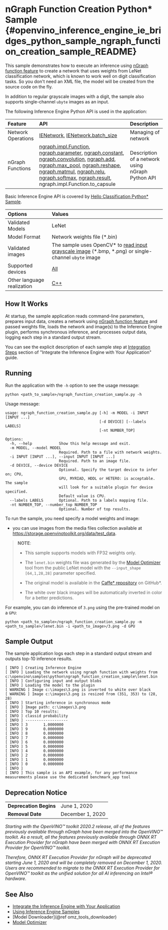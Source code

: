 # nGraph Function Creation Python* Sample {#openvino_inference_engine_ie_bridges_python_sample_ngraph_function_creation_sample_README}

This sample demonstrates how to execute an inference using [nGraph function feature](../../../docs/nGraph_DG/build_function.md) to create a network that uses weights from LeNet classification network, which is known to work well on digit classification tasks. So you don't need an XML file, the model will be created from the source code on the fly.  

In addition to regular grayscale images with a digit, the sample also supports single-channel `ubyte` images as an input.

The following Inference Engine Python API is used in the application:

| Feature            | API                                                                                                                                                                                                                                        | Description                                           |
| :----------------- | :----------------------------------------------------------------------------------------------------------------------------------------------------------------------------------------------------------------------------------------- | :---------------------------------------------------- |
| Network Operations | [IENetwork], [IENetwork.batch_size]                                                                                                | Managing of network |
| nGraph Functions   | [ngraph.impl.Function], [ngraph.parameter], [ngraph.constant], [ngraph.convolution], [ngraph.add], [ngraph.max_pool], [ngraph.reshape], [ngraph.matmul], [ngraph.relu], [ngraph.softmax], [ngraph.result], ngraph.impl.Function.to_capsule | Description of a network using nGraph Python API      |

Basic Inference Engine API is covered by [Hello Classification Python* Sample](../hello_classification/README.md).

| Options                    | Values                                                                  |
| :------------------------- | :---------------------------------------------------------------------- |
| Validated Models           | LeNet                                    |
| Model Format               | Network weights file (\*.bin)                                           |
| Validated images           | The sample uses OpenCV\* to [read input grayscale image](https://docs.opencv.org/master/d4/da8/group__imgcodecs.html#ga288b8b3da0892bd651fce07b3bbd3a56) (\*.bmp, \*.png) or single-channel `ubyte` image                                          |
| Supported devices          | [All](../../../docs/IE_DG/supported_plugins/Supported_Devices.md) |
| Other language realization | [C++](../../../inference-engine/samples/ngraph_function_creation_sample/README.md)              |

## How It Works

At startup, the sample application reads command-line parameters, prepares input data, creates a network using [nGraph function feature](../../../docs/nGraph_DG/build_function.md) and passed weights file, loads the network and image(s) to the Inference Engine plugin, performs synchronous inference, and processes output data, logging each step in a standard output stream.

You can see the explicit description of
each sample step at [Integration Steps](../../../docs/IE_DG/Integrate_with_customer_application_new_API.md) section of "Integrate the Inference Engine with Your Application" guide.

## Running

Run the application with the `-h` option to see the usage message:

```
python <path_to_sample>/ngraph_function_creation_sample.py -h
```

Usage message:

```
usage: ngraph_function_creation_sample.py [-h] -m MODEL -i INPUT [INPUT ...]
                                          [-d DEVICE] [--labels LABELS]
                                          [-nt NUMBER_TOP]

Options:
  -h, --help            Show this help message and exit.
  -m MODEL, --model MODEL
                        Required. Path to a file with network weights.
  -i INPUT [INPUT ...], --input INPUT [INPUT ...]
                        Required. Path to an image file.
  -d DEVICE, --device DEVICE
                        Optional. Specify the target device to infer on; CPU,
                        GPU, MYRIAD, HDDL or HETERO: is acceptable. The sample
                        will look for a suitable plugin for device specified.
                        Default value is CPU.
  --labels LABELS       Optional. Path to a labels mapping file.
  -nt NUMBER_TOP, --number_top NUMBER_TOP
                        Optional. Number of top results.
```

To run the sample, you need specify a model weights and image:

- you can use images from the media files collection available at https://storage.openvinotoolkit.org/data/test_data.

> **NOTE**:
>
> - This sample supports models with FP32 weights only.
>
> - The `lenet.bin` weights file was generated by the [Model Optimizer](../../../docs/MO_DG/Deep_Learning_Model_Optimizer_DevGuide.md) tool from the public LeNet model with the `--input_shape [64,1,28,28]` parameter specified.  
>
> - The original model is available in the [Caffe* repository](https://github.com/BVLC/caffe/tree/master/examples/mnist) on GitHub\*.
>
> - The white over black images will be automatically inverted in color for a better predictions.

For example, you can do inference of `3.png` using the pre-trained model on a `GPU`:

```
python <path_to_sample>/ngraph_function_creation_sample.py -m <path_to_sample>/lenet.bin -i <path_to_image>/3.png -d GPU
```

## Sample Output

The sample application logs each step in a standard output stream and outputs top-10 inference results.

```
[ INFO ] Creating Inference Engine
[ INFO ] Loading the network using ngraph function with weights from c:\openvino\samples\python\ngraph_function_creation_sample\lenet.bin
[ INFO ] Configuring input and output blobs
[ INFO ] Loading the model to the plugin
[ WARNING ] Image c:\images\3.png is inverted to white over black
[ WARNING ] Image c:\images\3.png is resized from (351, 353) to (28, 28)
[ INFO ] Starting inference in synchronous mode
[ INFO ] Image path: c:\images\3.png
[ INFO ] Top 10 results:
[ INFO ] classid probability
[ INFO ] -------------------
[ INFO ] 3       1.0000000
[ INFO ] 9       0.0000000
[ INFO ] 8       0.0000000
[ INFO ] 7       0.0000000
[ INFO ] 6       0.0000000
[ INFO ] 5       0.0000000
[ INFO ] 4       0.0000000
[ INFO ] 2       0.0000000
[ INFO ] 1       0.0000000
[ INFO ] 0       0.0000000
[ INFO ]
[ INFO ] This sample is an API example, for any performance measurements please use the dedicated benchmark_app tool
```

## Deprecation Notice

<table>
  <tr>
    <td><strong>Deprecation Begins</strong></td>
    <td>June 1, 2020</td>
  </tr>
  <tr>
    <td><strong>Removal Date</strong></td>
    <td>December 1, 2020</td>
  </tr>
</table>

*Starting with the OpenVINO™ toolkit 2020.2 release, all of the features previously available through nGraph have been merged into the OpenVINO™ toolkit. As a result, all the features previously available through ONNX RT Execution Provider for nGraph have been merged with ONNX RT Execution Provider for OpenVINO™ toolkit.*

*Therefore, ONNX RT Execution Provider for nGraph will be deprecated starting June 1, 2020 and will be completely removed on December 1, 2020. Users are recommended to migrate to the ONNX RT Execution Provider for OpenVINO™ toolkit as the unified solution for all AI inferencing on Intel® hardware.*

## See Also

- [Integrate the Inference Engine with Your Application](../../../docs/IE_DG/Integrate_with_customer_application_new_API.md)
- [Using Inference Engine Samples](../../../docs/IE_DG/Samples_Overview.md)
- [Model Downloader](@ref omz_tools_downloader)
- [Model Optimizer](../../../docs/MO_DG/Deep_Learning_Model_Optimizer_DevGuide.md)

[IECore]:https://docs.openvinotoolkit.org/latest/ie_python_api/classie__api_1_1IECore.html
[IENetwork]:https://docs.openvinotoolkit.org/latest/ie_python_api/classie__api_1_1IENetwork.html
[IENetwork.batch_size]:https://docs.openvinotoolkit.org/latest/ie_python_api/classie__api_1_1IENetwork.html#a79a647cb1b49645616eaeb2ca255ef2e
[IENetwork.input_info]:https://docs.openvinotoolkit.org/latest/ie_python_api/classie__api_1_1IENetwork.html#data_fields
[IENetwork.outputs]:https://docs.openvinotoolkit.org/latest/ie_python_api/classie__api_1_1IENetwork.html#data_fields
[InputInfoPtr.precision]:https://docs.openvinotoolkit.org/latest/ie_python_api/classie__api_1_1InputInfoPtr.html#data_fields
[DataPtr.precision]:https://docs.openvinotoolkit.org/latest/ie_python_api/classie__api_1_1DataPtr.html#data_fields
[IECore.load_network]:https://docs.openvinotoolkit.org/latest/ie_python_api/classie__api_1_1IECore.html#ac9a2e043d14ccfa9c6bbf626cfd69fcc
[InputInfoPtr.input_data.shape]:https://docs.openvinotoolkit.org/latest/ie_python_api/classie__api_1_1InputInfoPtr.html#data_fields
[ExecutableNetwork.infer]:https://docs.openvinotoolkit.org/latest/ie_python_api/classie__api_1_1ExecutableNetwork.html#aea96e8e534c8e23d8b257bad11063519

<!-- TODO: Replace the link by another one pointing to the Python API, if available -->
[ngraph.impl.Function]:https://docs.openvinotoolkit.org/latest/ngraph_cpp_api/classngraph_1_1Function.html
<!-- [ngraph.impl.Function.to_capsule]: -->
[ngraph.parameter]:https://docs.openvinotoolkit.org/latest/ngraph_python_api/namespacengraph_1_1opset1_1_1ops.html#a709acd09288f5a76ed8d07492efc3d13
[ngraph.constant]:https://docs.openvinotoolkit.org/latest/ngraph_python_api/namespacengraph_1_1opset1_1_1ops.html#a5b6c4e416026e007a4107b3f510d0c27
[ngraph.convolution]:https://docs.openvinotoolkit.org/latest/ngraph_python_api/namespacengraph_1_1opset1_1_1ops.html#a3143ff55f68428afc1b6c802ee9381e8
[ngraph.add]:https://docs.openvinotoolkit.org/latest/ngraph_python_api/namespacengraph_1_1opset1_1_1ops.html#abfa0373c10ced1b1f129594d9bd8a159
[ngraph.max_pool]:https://docs.openvinotoolkit.org/latest/ngraph_python_api/namespacengraph_1_1opset1_1_1ops.html#ac60b4459ad23b296086925abce6acd2d
[ngraph.reshape]:https://docs.openvinotoolkit.org/latest/ngraph_python_api/namespacengraph_1_1opset1_1_1ops.html#a38e1ead9435c4b75c1d891ba2dd6a62e
[ngraph.matmul]:https://docs.openvinotoolkit.org/latest/ngraph_python_api/namespacengraph_1_1opset1_1_1ops.html#a403b5e10e1f75aeb7569024237e85071
[ngraph.relu]:https://docs.openvinotoolkit.org/latest/ngraph_python_api/namespacengraph_1_1opset1_1_1ops.html#a70b9b3faf58d85e43d27fef5028117e3
[ngraph.softmax]:https://docs.openvinotoolkit.org/latest/ngraph_python_api/namespacengraph_1_1opset1_1_1ops.html#a632cc9a31ecaefa2a982d039ecad8d26
[ngraph.result]:https://docs.openvinotoolkit.org/latest/ngraph_python_api/namespacengraph_1_1opset1_1_1ops.html#a94f8bf6ab8910dfd461d09cb6c6edd11
